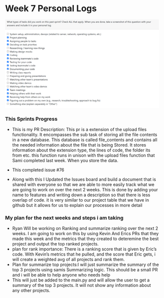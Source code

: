 # Week 7 Personal Logs

![image](/docs/logs/RyanEveson/Images/Week8log.png)

### This Sprints Progress
- This is my PR Description: This pr is a extension of the upload files functionality. It encompasses the sub task of storing all the file contents in a new database. This database is called file_contents and contains all the needed information about the file that is being Stored. It stores information about the extension type, the lines of code, the folder its from etc. this function runs in unison with the upload files function that Sami completed last week. When you store the data.

- This completed issue #76
- Along with this I Updated the Issues board and build a document that is shared with everyone so that we are able to more easily track what we are going to work on over the next 2 weeks. This is done by adding your name to features and writing down a description so that there is less overlap of code. it is very similar to our project table that we have in github but it allows for us to explain our processes in more detail
### My plan for the next weeks and steps i am taking
- Ryan Will be working on Ranking and summarize ranking over the next 2 weeks. I am going to work on this by using Kevin And Erics PRs that they made this week and the metrics that they created to deteremine the best project and output the top ranked projects.
- plan for rank importance: There is a ranking score that is given by Eric’s code. With Kevin’s metrics that he pulled, and the score that Eric gets, i will create a weighted avg of all projects and rank them.
- Plan for summarize top projects:I will just summarize the summary of the top 3 projects using samis Summarizing logic. This should be a small PR and i will be able to help anyone who needs help
- This will just be added to the main.py and will allow the user to get a summary of the top 3 projects. It will not show any information about any other projects.

